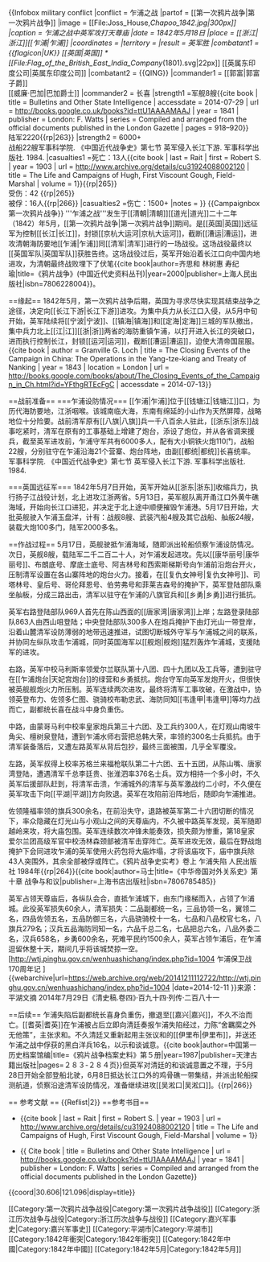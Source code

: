 {{Infobox military conflict
|conflict    = 乍浦之战
|partof      = [[第一次鸦片战争|第一次鸦片战争]]
|image       = [[File:Joss_House,_Chapoo_1842.jpg|300px]]
|caption     = 乍浦之战中英军攻打天尊庙
|date        = 1842年5月18日
|place       = [[浙江|浙江]][[乍浦|乍浦]]
|coordinates = 
|territory   = 
|result      = 英军胜
|combatant1  = {{flagicon|UK}} [[英国|英国]]
*[[File:Flag_of_the_British_East_India_Company_(1801).svg|22px]] [[英属东印度公司|英属东印度公司]]
|combatant2  = {{QING}}
|commander1  = [[郭富|郭富子爵]]<br />[[威廉·巴加|巴加爵士]]
|commander2  = 长喜
|strength1   =军舰8艘<ref>{{cite book | title = Bulletins and Other State Intelligence | accessdate = 2014-07-29 | url = http://books.google.co.uk/books?id=ttU1AAAAMAAJ | year = 1841 | publisher = London: F. Watts | series = Compiled and arranged from the official documents published in the London Gazette | pages = 918–920}}</ref><br />陆军2220<ref name="Rait-1903" />{{rp|263}}
|strength2   = 6000+<br />战船22艘<ref>军事科学院. 《中国近代战争史》第七节 英军侵入长江下游. 军事科学出版社. 1984.</ref>
|casualties1 =死亡：13人<ref name="Rait-1903">{{cite book | last = Rait | first = Robert S. | year = 1903 | url = http://www.archive.org/details/cu31924088002120 | title = The Life and Campaigns of Hugh, First Viscount Gough, Field-Marshal | volume = 1}}</ref>{{rp|265}}<br />受伤：42 <ref name="Rait-1903" />{{rp|265}}<br />被俘：16人<ref name="Rait-1903" />{{rp|266}}
|casualties2 =伤亡：1500+<ref name="Rait-1903" />
|notes       = 
}}
{{Campaignbox 第一次鸦片战争}}
'''乍浦之战'''发生于[[清朝|清朝]][[道光|道光]]二十二年（1842）年5月，[[第一次鸦片战争|第一次鸦片战争]]期间。是[[英国|英国]]远征军为控制[[长江|长江]]，封锁[[京杭大运河|京杭大运河]]，截断[[漕运|漕运]]，进攻清朝海防要地[[乍浦|乍浦]]同[[清军|清军]]进行的一场战役。这场战役最终以[[英国军队|英国军队]]获胜告终。这场战役过后，英军开始沿着长江口向中国内地进攻，为清朝最终战败埋下了伏笔<ref>{{cite book|author=齐思和 林树惠 寿纪瑜|title=《鸦片战争》(中国近代史资料丛刊)|year=2000|publisher=上海人民出版社|isbn=7806228004}}</ref>。

==缘起==
1842年5月，第一次鸦片战争后期，英国为寻求尽快实现其结束战争之途径，决定向[[长江下游|长江下游]]进攻。为集中兵力从长江口入侵，从5月中旬开始，英军陆续将[[宁波|宁波]]、[[镇海|镇海]]和[[定海|定海]]三城的军队撤出，集中兵力北上[[江|江]][[浙|浙]]两省的海防重镇乍浦，以打开进入长江的突破口，进而执行控制长江，封锁[[运河|运河]]，截断[[漕运|漕运]]，迫使大清帝国屈服。<ref>{{cite book | author = Granville G. Loch | title = The Closing Events of the Campaign in China: The Operations in the Yang-tze-kiang and Treaty of Nanking | year = 1843 | location = London | url = http://books.google.com/books/about/The_Closing_Events_of_the_Campaign_in_Ch.html?id=YFthgRTEcFgC | accessdate = 2014-07-13}}</ref>

==战前准备==
===乍浦设防情况===
[[乍浦|乍浦]]位于[[钱塘江|钱塘江]]口，为历代海防要地，江浙咽喉。该城南临大海，东南有绵延的小山作为天然屏障，战略地位十分险要。战前清军原有[[八旗|八旗]]兵一千八百余人驻此，[[浙东|浙东]]战事吃紧时，清军在原有的工事基础上增建了炮台，添设了炮位，并从各省调来援兵，截至英军进攻前，乍浦守军共有6000多人，配有大小铜铁火炮110门，战船22艘，分别驻守在乍浦沿海21个营寨、炮台阵地，由副[[都统|都统]]长喜统率。<ref>军事科学院. 《中国近代战争史》第七节 英军侵入长江下游. 军事科学出版社. 1984.</ref>

===英国远征军===
1842年5月7日开始，英军开始从[[浙东|浙东]]收缩兵力，执行扬子江战役计划，北上进攻江浙两省。5月13日，英军舰队离开甬江口外黄牛礁海域，开始向长江口进犯，并决定于北上途中顺便摧毁乍浦港。5月17日开始，大批英舰驶入乍浦玉盘洋，计有：战舰8艘、武装汽船4艘及其它战船、舢舨24艘，装载大炮100多门，陆军2000多名。

==作战过程==
5月17日，英舰驶抵乍浦海域，随即派出轮船侦察乍浦设防情况。次日，英舰8艘，载陆军二千二百二十人，对乍浦发起进攻。先以[[康华丽号|康华丽号]]、布朗底号、摩底士底号、阿吉林号和西索斯梯斯号向乍浦前沿炮台开火，压制清军设置在各山寨阵地的炮台火力。接着，在[[复仇女神号|复仇女神号]]、司塔林号、皇后号、哥伦拜恩号、伯劳弗号和菲莱吉森号的掩护下，英军登陆部队乘坐舢板，分成三路出击，清军以驻守在乍浦的八旗官兵和[[乡勇|乡勇]]进行抵抗。

英军右路登陆部队969人首先在陈山西面的[[唐家湾|唐家湾]]上岸；左路登录陆部队863人由西山咀登陆；中央登陆部队300多人在炮兵掩护下由灯光山一带登岸，沿着山麓清军设防薄弱的地带迅速推进，试图切断城外守军与乍浦城之间的联系，并协同左纵队攻击乍浦城，同时英国海军以[[舰炮|舰炮]]猛烈轰炸乍浦城，支援陆军的进攻。

右路，英军中校马利斯率领爱尔兰联队第十八团、四十九团以及工兵等，遭到驻守在[[乍浦炮台|天妃宫炮台]]的绿营和乡勇抵抗。炮台守军向英军发炮开火，但很快被英舰舰炮火力所压制。英军连续两次进攻，最终将清军工事攻破，在激战中，协领英登布力、佐领多仁图、骁骑校布勒忠武、海防同知[[韦逢甲|韦逢甲]]等均力战而亡，副都统长喜在战斗中身负重伤。

中路，由蒙哥马利中校率皇家炮兵第三十六团、及工兵约300人，在灯观山南坡牛角尖、檀树泉登陆，遭到乍浦水师右营把总韩大荣，率领的300名士兵抵抗。由于清军装备落后，又遭左路英军从背后包抄，最终三面被围，几乎全军覆没。

左路，英军叔得上校率苏格兰来福枪联队第二十六团、五十五团，从陈山嘴、唐家湾登陆，遭遇清军千总李廷贵、张淮泗率376名士兵。双方相持一个多小时，不久英军后援部队赶到，将清军击溃，乍浦城外的清军与英军激战约二小时，不久便在英军攻击下向[[平湖|平湖]]方向败退。英军在攻陷前沿阵地后，随即向乍浦推进。

佐领隆福率领的旗兵300余名，在前沿失守，退路被英军第二十六团切断的情况下，率众隐藏在灯光山与小观山之间的天尊庙内，不久被中路英军发现，英军随即越岭来攻，将大庙包围。英军连续数次冲锋未能奏效，损失颇为惨重，第18皇家爱尔兰团高级军官中校汤林森颈部被清军击穿阵亡。英军进攻无效，最后在野战炮掩护下会同进攻乍浦的英军使用火药包将大庙炸塌，才将该庙攻下，庙中旗兵除43人突围外，其余全部被俘或阵亡。<ref>《鸦片战争史实考》卷上 乍浦失陷 人民出版社 1984年</ref><ref name="Rait-1903" />{{rp|264}}<ref>{{cite book|author=马士|title=《中华帝国对外关系史》第十章 战争与和议|publisher=上海书店出版社|isbn=7806785485}}</ref>

英军占领天尊庙后，各纵队会合，直抵乍浦城下，由东门缘梯而入，占领了乍浦城。此役英军损失60余人，清军损失：二品副都统一名，三品协领一名，翼领二名，四品佐领五名，五品防御三名，六品骁骑校十一名，七品和八品校官七名，八旗兵279名；汉兵五品海防同知一名，六品千总二名，七品把总六名，八品外委二名，汉兵658名，乡勇600余名，死难平民约1500余人，英军占领乍浦后，在乍浦逗留休整十天，期间几乎将该城焚掠一空。<ref>[http://wtj.pinghu.gov.cn/wenhuashichang/index.php?id=1004 乍浦保卫战170周年记 ] {{webarchive|url=https://web.archive.org/web/20141211112722/http://wtj.pinghu.gov.cn/wenhuashichang/index.php?id=1004 |date=2014-12-11 }}来源：平湖文摘 2014年7月29日</ref><ref>《清史稿.卷四》·百九十四·列传·二百八十一</ref>

==后续==
乍浦失陷后副都统长喜身负重伤，撤退至[[嘉兴|嘉兴]]，不久不治而亡。[[耆英|耆英]]在乍浦被占后立即向清廷奏报乍浦失陷经过，力陈“舍羈縻之外无他策”，主张求和。不久清廷又重新起用主张议和的[[伊里布|伊里布]]，并送还乍浦之战中俘获的黑白洋兵16名，以示和谈诚意。<ref>{{cite book|author=中国第一历史档案馆编|title=《鸦片战争档案史料》第５册|year=1987|publisher=天津古籍出版社|pages=２８３-２８４页}}</ref>但英军对清廷的和谈诚意置之不理，于5月28日开始全部登船北驶，6月8日抵达长江口外的鸡骨礁一带集结，并派出轮船探测航道，侦察沿途清军设防情况，准备继续进攻[[吴淞口|吴淞口]]。<ref name="Rait-1903" />{{rp|266}}

== 参考文献 ==
{{Reflist|2}}
==参考书目==
* {{cite book 
| last = Rait
| first = Robert S. 
| year = 1903
| url = http://www.archive.org/details/cu31924088002120 
| title = The Life and Campaigns of Hugh, First Viscount Gough, Field-Marshal
| volume = 1}}

* {{ Cite book
| title = Bulletins and Other State Intelligence
| url = http://books.google.co.uk/books?id=ttU1AAAAMAAJ
| year = 1841
| publisher = London: F. Watts
| series = Compiled and arranged from the official documents published in the London Gazette}}

{{coord|30.606|121.096|display=title}}

[[Category:第一次鸦片战争战役|Category:第一次鸦片战争战役]]
[[Category:浙江历次战争与战役|Category:浙江历次战争与战役]]
[[Category:嘉兴军事史|Category:嘉兴军事史]]
[[Category:平湖市|Category:平湖市]]
[[Category:1842年衝突|Category:1842年衝突]]
[[Category:1842年中國|Category:1842年中國]]
[[Category:1842年5月|Category:1842年5月]]